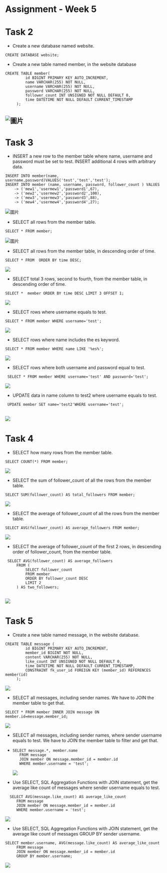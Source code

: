 Assignment - Week 5
===
# Task 2

- Create a new database named website.
```sql=
CREATE DATABASE website;
```
- Create a new table named member, in the website database
```sql=
CREATE TABLE member(
         id BIGINT PRIMARY KEY AUTO_INCREMENT,
         name VARCHAR(255) NOT NULL,
         username VARCHAR(255) NOT NULL,
         password VARCHAR(255) NOT NULL,
         follower_count INT UNSIGNED NOT NULL DEFAULT 0,
         time DATETIME NOT NULL DEFAULT CURRENT_TIMESTAMP
     );
```
![圖片](https://github.com/yinxoxo/WeHelp.github.io/blob/main/week5/week5%20screenshot/t2%E5%BB%BA%E7%AB%8B%E5%87%BA%E4%BE%86%E7%9A%84%E8%A1%A8%E6%A0%BC.png)
---
# Task 3

- INSERT a new row to the member table where name, username and password must be set to test. INSERT additional 4 rows with arbitrary data.
```sql=
INSERT INTO member(name, username,password)VALUES('test','test','test');
INSERT INTO member (name, username, password, follower_count ) VALUES
    -> ('mew1','usermew1','password1',67),
    -> ('mew2','usermew2','password2',100),
    -> ('mew3','usermew3','password3',88),
    -> ('mew4','usermew4','password4',27);
```
![圖片](https://github.com/yinxoxo/WeHelp.github.io/blob/main/week5/week5%20screenshot/t3-1%E5%8A%A0%E5%85%A5test%20img.png)

- SELECT all rows from the member table.
```sql=
SELECT * FROM member;
```
![圖片](https://github.com/yinxoxo/WeHelp.github.io/blob/main/week5/week5%20screenshot/t3-2%E9%81%B8%E5%8F%96%E5%85%A8%E9%83%A8%E7%9A%84%E5%88%97.png)

- SELECT all rows from the member table, in descending order of time.
```sql=
SELECT * FROM  ORDER BY time DESC;
```
![](https://github.com/yinxoxo/WeHelp.github.io/blob/main/week5/week5%20screenshot/t3-3%E6%99%82%E9%96%93%E9%99%8D%E5%86%AA%E6%8E%92%E5%88%97.png)

- SELECT total 3 rows, second to fourth, from the member table, in descending order
of time.
```sql=
SELECT *  member ORDER BY time DESC LIMIT 3 OFFSET 1;
```
![](https://github.com/yinxoxo/WeHelp.github.io/blob/main/week5/week5%20screenshot/t3-4%E9%99%8D%E5%86%AA%E5%BE%8C%E9%81%B8%E5%8F%96.png)

- SELECT rows where username equals to test.
```sql=
SELECT * FROM member WHERE username='test';
```
![](https://github.com/yinxoxo/WeHelp.github.io/blob/main/week5/week5%20screenshot/t3-5.png)
 
- SELECT rows where name includes the es keyword.
```sql=
SELECT * FROM member WHERE name LIKE '%es%';
```
![](https://github.com/yinxoxo/WeHelp.github.io/blob/main/week5/week5%20screenshot/t3-6.png)


- SELECT rows where both username and password equal to test.
```sql=
 SELECT * FROM member WHERE username='test' AND password='test';
```
![](https://github.com/yinxoxo/WeHelp.github.io/blob/main/week5/week5%20screenshot/t3-7.png)

- UPDATE data in name column to test2 where username equals to test.
```sql=
 UPDATE member SET name='test2'WHERE username='test';
```
![](https://github.com/yinxoxo/WeHelp.github.io/blob/main/week5/week5%20screenshot/t3-8.png)
---
# Task 4

- SELECT how many rows from the member table.
```sql=
SELECT COUNT(*) FROM member;
```
![](https://github.com/yinxoxo/WeHelp.github.io/blob/main/week5/week5%20screenshot/t4-1.png)

- SELECT the sum of follower_count of all the rows from the member table.
```sql=
SELECT SUM(follower_count) AS total_followers FROM member;
```
![](https://github.com/yinxoxo/WeHelp.github.io/blob/main/week5/week5%20screenshot/t4-2.png)

- SELECT the average of follower_count of all the rows from the member table.
```sql=
SELECT AVG(follower_count) AS average_followers FROM member;
```
![](https://github.com/yinxoxo/WeHelp.github.io/blob/main/week5/week5%20screenshot/t4-3.png)

- SELECT the average of follower_count of the first 2 rows, in descending order of
follower_count, from the member table.
```sql=
 SELECT AVG(follower_count) AS average_followers 
     FROM (
         SELECT follower_count 
         FROM member 
         ORDER BY follower_count DESC 
         LIMIT 2
     ) AS two_followers;
```
![](https://github.com/yinxoxo/WeHelp.github.io/blob/main/week5/week5%20screenshot/t4-4.png)
---
# Task 5

- Create a new table named message, in the website database.
```sql=
CREATE TABLE message (
         id BIGINT PRIMARY KEY AUTO_INCREMENT,
         member_id BIGINT NOT NULL,
         content VARCHAR(255) NOT NULL,
         like_count INT UNSIGNED NOT NULL DEFAULT 0,
         time DATETIME NOT NULL DEFAULT CURRENT_TIMESTAMP,
         CONSTRAINT fk_user_id FOREIGN KEY (member_id) REFERENCES member(id)
     );
```
![](https://github.com/yinxoxo/WeHelp.github.io/blob/main/week5/week5%20screenshot/t5-1.png)
- SELECT all messages, including sender names. We have to JOIN the member table to get that.
```sql=
SELECT * FROM member INNER JOIN message ON member.id=message.member_id;
```
![](https://github.com/yinxoxo/WeHelp.github.io/blob/main/week5/week5%20screenshot/t5-2.png)
- SELECT all messages, including sender names, where sender username equals to test. We have to JOIN the member table to filter and get that.
- ```sql=
  SELECT message.*, member.name
     FROM message
     JOIN member ON message.member_id = member.id
     WHERE member.username = 'test';
  ```
  ![](https://github.com/yinxoxo/WeHelp.github.io/blob/main/week5/week5%20screenshot/t5-3.png)
  
- Use SELECT, SQL Aggregation Functions with JOIN statement, get the average like count of messages where sender username equals to test.
```sql=
  SELECT AVG(message.like_count) AS average_like_count
     FROM message
     JOIN member ON message.member_id = member.id
     WHERE member.username = 'test';
```
![](https://github.com/yinxoxo/WeHelp.github.io/blob/main/week5/week5%20screenshot/t5-4.png)
  
- Use SELECT, SQL Aggregation Functions with JOIN statement, get the average like count of messages GROUP BY sender username.
```sql=
SELECT member.username, AVG(message.like_count) AS average_like_count
     FROM message
     JOIN member ON message.member_id = member.id
     GROUP BY member.username;
```
![](https://github.com/yinxoxo/WeHelp.github.io/blob/main/week5/week5%20screenshot/t5-5.png)
